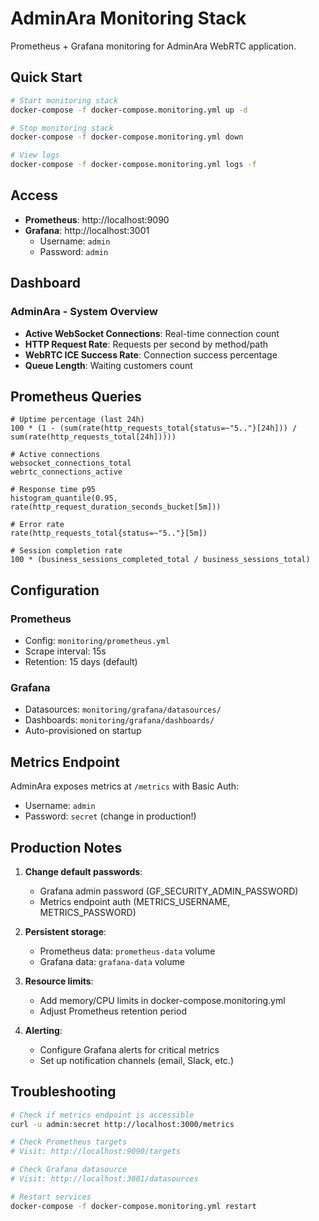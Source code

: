 # AdminAra Monitoring Stack

Prometheus + Grafana monitoring for AdminAra WebRTC application.

## Quick Start

```bash
# Start monitoring stack
docker-compose -f docker-compose.monitoring.yml up -d

# Stop monitoring stack
docker-compose -f docker-compose.monitoring.yml down

# View logs
docker-compose -f docker-compose.monitoring.yml logs -f
```

## Access

- **Prometheus**: http://localhost:9090
- **Grafana**: http://localhost:3001
  - Username: `admin`
  - Password: `admin`

## Dashboard

### AdminAra - System Overview
- **Active WebSocket Connections**: Real-time connection count
- **HTTP Request Rate**: Requests per second by method/path
- **WebRTC ICE Success Rate**: Connection success percentage
- **Queue Length**: Waiting customers count

## Prometheus Queries

```promql
# Uptime percentage (last 24h)
100 * (1 - (sum(rate(http_requests_total{status=~"5.."}[24h])) / sum(rate(http_requests_total[24h]))))

# Active connections
websocket_connections_total
webrtc_connections_active

# Response time p95
histogram_quantile(0.95, rate(http_request_duration_seconds_bucket[5m]))

# Error rate
rate(http_requests_total{status=~"5.."}[5m])

# Session completion rate
100 * (business_sessions_completed_total / business_sessions_total)
```

## Configuration

### Prometheus
- Config: `monitoring/prometheus.yml`
- Scrape interval: 15s
- Retention: 15 days (default)

### Grafana
- Datasources: `monitoring/grafana/datasources/`
- Dashboards: `monitoring/grafana/dashboards/`
- Auto-provisioned on startup

## Metrics Endpoint

AdminAra exposes metrics at `/metrics` with Basic Auth:
- Username: `admin`
- Password: `secret` (change in production!)

## Production Notes

1. **Change default passwords**:
   - Grafana admin password (GF_SECURITY_ADMIN_PASSWORD)
   - Metrics endpoint auth (METRICS_USERNAME, METRICS_PASSWORD)

2. **Persistent storage**:
   - Prometheus data: `prometheus-data` volume
   - Grafana data: `grafana-data` volume

3. **Resource limits**:
   - Add memory/CPU limits in docker-compose.monitoring.yml
   - Adjust Prometheus retention period

4. **Alerting**:
   - Configure Grafana alerts for critical metrics
   - Set up notification channels (email, Slack, etc.)

## Troubleshooting

```bash
# Check if metrics endpoint is accessible
curl -u admin:secret http://localhost:3000/metrics

# Check Prometheus targets
# Visit: http://localhost:9090/targets

# Check Grafana datasource
# Visit: http://localhost:3001/datasources

# Restart services
docker-compose -f docker-compose.monitoring.yml restart
```
